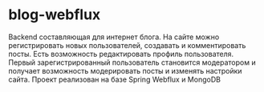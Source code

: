 # blog-webflux
Backend составляющая для интернет блога. На сайте можно регистрировать новых пользователей, создавать и комментировать посты.
Есть возможность редактировать профиль пользователя.
Первый зарегистрированный пользователь становится модератором и получает возможность модерировать посты и изменять настройки сайта.
Проект реализован на базе Spring Webflux и MongoDB

